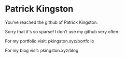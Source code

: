 # Patrick Kingston

You've reached the github of Patrick Kingston.

Sorry that it's so sparse! I don't use my github very often.

For my portfolio visit: pkingston.xyz/portfolio

For my blog visit: pkingston.xyz/blog

<!---
pkingstonxyz/pkingstonxyz is a ✨ special ✨ repository because its `README.md` (this file) appears on your GitHub profile.
You can click the Preview link to take a look at your changes.
--->
